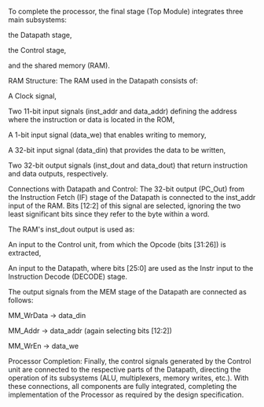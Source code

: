 To complete the processor, the final stage (Top Module) integrates three main subsystems:

the Datapath stage,

the Control stage,

and the shared memory (RAM).

RAM Structure:
The RAM used in the Datapath consists of:

A Clock signal,

Two 11-bit input signals (inst_addr and data_addr) defining the address where the instruction or data is located in the ROM,

A 1-bit input signal (data_we) that enables writing to memory,

A 32-bit input signal (data_din) that provides the data to be written,

Two 32-bit output signals (inst_dout and data_dout) that return instruction and data outputs, respectively.

Connections with Datapath and Control:
The 32-bit output (PC_Out) from the Instruction Fetch (IF) stage of the Datapath is connected to the inst_addr input of the RAM. Bits [12:2] of this signal are selected, ignoring the two least significant bits since they refer to the byte within a word.

The RAM's inst_dout output is used as:

An input to the Control unit, from which the Opcode (bits [31:26]) is extracted,

An input to the Datapath, where bits [25:0] are used as the Instr input to the Instruction Decode (DECODE) stage.

The output signals from the MEM stage of the Datapath are connected as follows:

MM_WrData → data_din

MM_Addr → data_addr (again selecting bits [12:2])

MM_WrEn → data_we

Processor Completion:
Finally, the control signals generated by the Control unit are connected to the respective parts of the Datapath, directing the operation of its subsystems (ALU, multiplexers, memory writes, etc.).
With these connections, all components are fully integrated, completing the implementation of the Processor as required by the design specification.